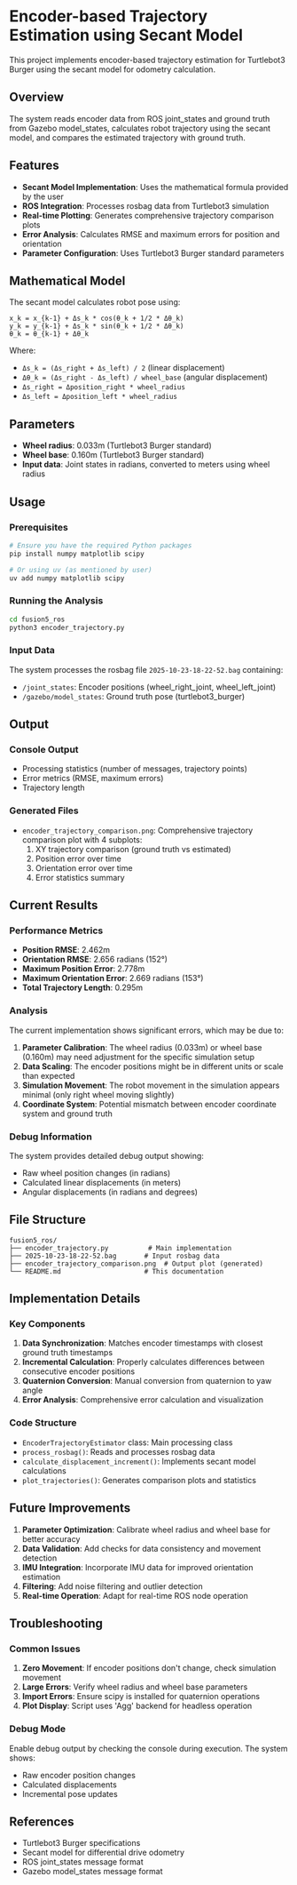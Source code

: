 # Encoder-based Trajectory Estimation using Secant Model

This project implements encoder-based trajectory estimation for Turtlebot3 Burger using the secant model for odometry calculation.

## Overview

The system reads encoder data from ROS joint_states and ground truth from Gazebo model_states, calculates robot trajectory using the secant model, and compares the estimated trajectory with ground truth.

## Features

- **Secant Model Implementation**: Uses the mathematical formula provided by the user
- **ROS Integration**: Processes rosbag data from Turtlebot3 simulation
- **Real-time Plotting**: Generates comprehensive trajectory comparison plots
- **Error Analysis**: Calculates RMSE and maximum errors for position and orientation
- **Parameter Configuration**: Uses Turtlebot3 Burger standard parameters

## Mathematical Model

The secant model calculates robot pose using:

```
x_k = x_{k-1} + Δs_k * cos(θ_k + 1/2 * Δθ_k)
y_k = y_{k-1} + Δs_k * sin(θ_k + 1/2 * Δθ_k)
θ_k = θ_{k-1} + Δθ_k
```

Where:
- `Δs_k = (Δs_right + Δs_left) / 2` (linear displacement)
- `Δθ_k = (Δs_right - Δs_left) / wheel_base` (angular displacement)
- `Δs_right = Δposition_right * wheel_radius`
- `Δs_left = Δposition_left * wheel_radius`

## Parameters

- **Wheel radius**: 0.033m (Turtlebot3 Burger standard)
- **Wheel base**: 0.160m (Turtlebot3 Burger standard)
- **Input data**: Joint states in radians, converted to meters using wheel radius

## Usage

### Prerequisites

```bash
# Ensure you have the required Python packages
pip install numpy matplotlib scipy

# Or using uv (as mentioned by user)
uv add numpy matplotlib scipy
```

### Running the Analysis

```bash
cd fusion5_ros
python3 encoder_trajectory.py
```

### Input Data

The system processes the rosbag file `2025-10-23-18-22-52.bag` containing:
- `/joint_states`: Encoder positions (wheel_right_joint, wheel_left_joint)
- `/gazebo/model_states`: Ground truth pose (turtlebot3_burger)

## Output

### Console Output
- Processing statistics (number of messages, trajectory points)
- Error metrics (RMSE, maximum errors)
- Trajectory length

### Generated Files
- `encoder_trajectory_comparison.png`: Comprehensive trajectory comparison plot with 4 subplots:
  1. XY trajectory comparison (ground truth vs estimated)
  2. Position error over time
  3. Orientation error over time
  4. Error statistics summary

## Current Results

### Performance Metrics
- **Position RMSE**: 2.462m
- **Orientation RMSE**: 2.656 radians (152°)
- **Maximum Position Error**: 2.778m
- **Maximum Orientation Error**: 2.669 radians (153°)
- **Total Trajectory Length**: 0.295m

### Analysis

The current implementation shows significant errors, which may be due to:

1. **Parameter Calibration**: The wheel radius (0.033m) or wheel base (0.160m) may need adjustment for the specific simulation setup
2. **Data Scaling**: The encoder positions might be in different units or scale than expected
3. **Simulation Movement**: The robot movement in the simulation appears minimal (only right wheel moving slightly)
4. **Coordinate System**: Potential mismatch between encoder coordinate system and ground truth

### Debug Information

The system provides detailed debug output showing:
- Raw wheel position changes (in radians)
- Calculated linear displacements (in meters)
- Angular displacements (in radians and degrees)

## File Structure

```
fusion5_ros/
├── encoder_trajectory.py          # Main implementation
├── 2025-10-23-18-22-52.bag       # Input rosbag data
├── encoder_trajectory_comparison.png  # Output plot (generated)
└── README.md                     # This documentation
```

## Implementation Details

### Key Components

1. **Data Synchronization**: Matches encoder timestamps with closest ground truth timestamps
2. **Incremental Calculation**: Properly calculates differences between consecutive encoder positions
3. **Quaternion Conversion**: Manual conversion from quaternion to yaw angle
4. **Error Analysis**: Comprehensive error calculation and visualization

### Code Structure

- `EncoderTrajectoryEstimator` class: Main processing class
- `process_rosbag()`: Reads and processes rosbag data
- `calculate_displacement_increment()`: Implements secant model calculations
- `plot_trajectories()`: Generates comparison plots and statistics

## Future Improvements

1. **Parameter Optimization**: Calibrate wheel radius and wheel base for better accuracy
2. **Data Validation**: Add checks for data consistency and movement detection
3. **IMU Integration**: Incorporate IMU data for improved orientation estimation
4. **Filtering**: Add noise filtering and outlier detection
5. **Real-time Operation**: Adapt for real-time ROS node operation

## Troubleshooting

### Common Issues

1. **Zero Movement**: If encoder positions don't change, check simulation movement
2. **Large Errors**: Verify wheel radius and wheel base parameters
3. **Import Errors**: Ensure scipy is installed for quaternion operations
4. **Plot Display**: Script uses 'Agg' backend for headless operation

### Debug Mode

Enable debug output by checking the console during execution. The system shows:
- Raw encoder position changes
- Calculated displacements
- Incremental pose updates

## References

- Turtlebot3 Burger specifications
- Secant model for differential drive odometry
- ROS joint_states message format
- Gazebo model_states message format
